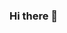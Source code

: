 ### Hi there 👋

<!--
**Sant1414/Sant1414** is a ✨ _special_ ✨ repository because its `README.md` (this file) appears on your GitHub profile.

Here are some ideas to get you started:

- 🔭 I’m currently working on nothing 
- 🌱 I’m currently learning the java 
- 👯 I’m looking to collaborate on nothing yet 
- 🤔 I’m looking for help with to study schedule 
- 💬 Ask me about java 
- 📫 How to reach me: instagram 
- 😄 Pronouns: he 
- ⚡ Fun fact: ...
-->

